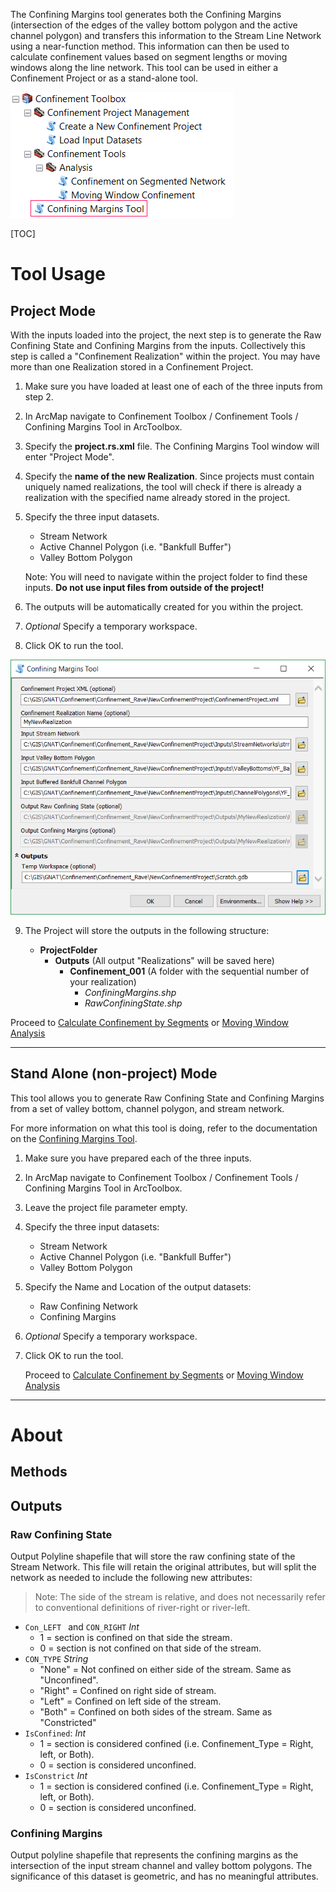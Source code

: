 The Confining Margins tool generates both the Confining Margins (intersection of the edges of the valley bottom polygon and the active channel polygon) and transfers this information to the Stream Line Network using a near-function method. This information can then be used to calculate confinement values based on  segment lengths or moving windows along the line network. This tool can be used in either a Confinement Project or as a stand-alone tool. 

![](Images/ArcToolbox-ConfiningMargins.png)

[TOC]

# Tool Usage

## Project Mode

With the inputs loaded into the project, the next step is to generate the Raw Confining State and Confining Margins from the inputs. Collectively this step is called a "Confinement Realization" within the project. You may have more than one Realization stored in a Confinement Project.

1. Make sure you have loaded at least one of each of the three inputs from step 2.

2. In ArcMap navigate to Confinement Toolbox / Confinement Tools /  Confining Margins Tool in ArcToolbox.

3. Specify the **project.rs.xml** file. The Confining Margins Tool window will enter "Project Mode".

4. Specify the **name of the new Realization**. Since projects must contain uniquely named realizations, the tool will check if there is already a realization with the specified name already stored in the project.

5. Specify the three input datasets.

    - Stream Network
    - Active Channel Polygon (i.e. "Bankfull Buffer")
    - Valley Bottom Polygon

    Note: You will need to navigate within the project folder to find these inputs. **Do not use input files from outside of the project!**

6. The outputs will be automatically created for you within the project.

7. *Optional* Specify a temporary workspace.

8. Click OK to run the tool.

![Realization Window](Images/ConfiementRealizationToolWindow.PNG)

9. The Project will store the outputs in the following structure:

   * **ProjectFolder**
     * **Outputs** (All output "Realizations" will be saved here)
       * **Confinement_001** (A folder with the sequential number of your realization)
         * *ConfiningMargins.shp*
         * *RawConfiningState.shp*


Proceed to [Calculate Confinement by Segments](Calculating-Confinement) or [Moving Window Analysis](MovingWindowTool)

------

## Stand Alone (non-project) Mode

This tool allows you to generate Raw Confining State and Confining Margins from a set of valley bottom, channel polygon, and stream network. 

For more information on what this tool is doing, refer to the documentation on the [Confining Margins Tool](ConfinementTool).

1. Make sure you have prepared each of the three inputs.

2. In ArcMap navigate to Confinement Toolbox / Confinement Tools /  Confining Margins Tool in ArcToolbox.

3. Leave the project file parameter empty. 

4. Specify the three input datasets:
   - Stream Network
   - Active Channel Polygon (i.e. "Bankfull Buffer")
   - Valley Bottom Polygon

5. Specify the Name and Location of the output datasets:

   * Raw Confining Network
   * Confining Margins

6. *Optional* Specify a temporary workspace.

7. Click OK to run the tool.

   Proceed to [Calculate Confinement by Segments](Calculating-Confinement) or [Moving Window Analysis](MovingWindowTool)

------

# About 

## Methods 



## Outputs

### Raw Confining State

Output Polyline shapefile that will store the raw confining state of the Stream Network. This file will retain the original attributes, but will split the network as needed to include the following new attributes:

> Note: The side of the stream is relative, and does not necessarily refer to conventional definitions of river-right or river-left.

- `Con_LEFT ` and `CON_RIGHT` *Int*
  - 1 = section is confined on that side the stream.
  - 0 = section is not confined on that side of the stream. 
- `CON_TYPE` *String* 
  - "None" = Not confined on either side of the stream. Same as "Unconfined".
  - "Right" = Confined on right side of stream.
  - "Left" = Confined on left side of the stream. 
  - "Both" = Confined on both sides of the stream. Same as "Constricted"
- `IsConfined`: *Int*
  - 1 = section is considered confined (i.e. Confinement_Type = Right, left, or Both).
  - 0 = section is considered unconfined.
- `IsConstrict` *Int*
  - 1 = section is considered confined (i.e. Confinement_Type = Right, left, or Both).
  - 0 = section is considered unconfined.

### Confining Margins

Output polyline shapefile that represents the confining margins as the intersection of the input stream channel and valley bottom polygons. The significance of this dataset is geometric, and has no meaningful attributes. 